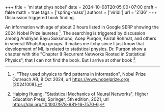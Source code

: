+++
title = 'ml stat phys nobel'
date = 2024-10-08T20:05:00+07:00
draft = false
math = true
tags = ['spring-mass']
authors = ['viridi']
url = '2136'
+++
Discussion triggered book finding<!--more-->

An information with age of about 3 hours listed in Google SERP showing the 2024 Nobel Prize lauretes [^nobel_2024]. The searching is triggered by discussion among Andriyan Bayu Suksmono, Acep Purqon, Faizal Rohmat, and others in several WhatsApp groups. It makes me itchy since I just know that development of ML is related to statistical physics. Dr. Purqon show a chapter with title "Chapter 8 Recurrent Networks Rooted in Statistical Physics", that I can not find the book. But I arrive at other book [^huang_2021]


[^huang_2021]: Haiping Huang, "Statistical Mechanics of Neural Networks", Higher Education Press, Springer, 5th edition, 2021, url https://doi.org/10.1007/978-981-16-7570-6.
[^nobel_2024]: -, "They used physics to find patterns in information", Nobel Prize Outreach AB, 8 Oct 2024, url https://www.nobelprize.org/ [20241008].
